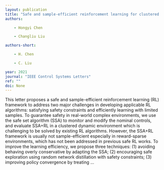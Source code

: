 ```yaml
---
layout: publication
title: "Safe and sample-efficient reinforcement learning for clustered dynamic environments"
authors:

    - Hongyi Chen

    - Changliu Liu

authors-short:

    - H. Chen

    - C. Liu

year: 2021
journal: "IEEE Control Systems Letters"
ref: ""
doi: None
---
```


This letter proposes a safe and sample-efficient reinforcement learning (RL) framework to address two major challenges in developing applicable RL algorithms: satisfying safety constraints and efficiently learning with limited samples. To guarantee safety in real-world complex environments, we use the safe set algorithm (SSA) to monitor and modify the nominal controls, and evaluate SSA+RL in a clustered dynamic environment which is challenging to be solved by existing RL algorithms. However, the SSA+RL framework is usually not sample-efficient especially in reward-sparse environments, which has not been addressed in previous safe RL works. To improve the learning efficiency, we propose three techniques: (1) avoiding behaving overly conservative by adapting the SSA; (2) encouraging safe exploration using random network distillation with safety constraints; (3) improving policy convergence by treating …
    
